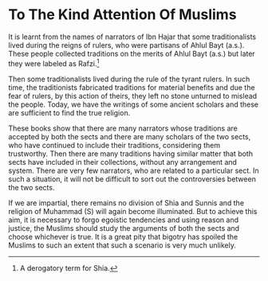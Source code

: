 To The Kind Attention Of Muslims
================================

It is learnt from the names of narrators of Ibn Hajar that some
traditionalists lived during the reigns of rulers, who were partisans of
Ahlul Bayt (a.s.). These people collected traditions on the merits of
Ahlul Bayt (a.s.) but later they were labeled as Rafzi.[^1]

Then some traditionalists lived during the rule of the tyrant rulers. In
such time, the traditionists fabricated traditions for material benefits
and due the fear of rulers, by this action of theirs, they left no stone
unturned to mislead the people. Today, we have the writings of some
ancient scholars and these are sufficient to find the true religion.

These books show that there are many narrators whose traditions are
accepted by both the sects and there are many scholars of the two sects,
who have continued to include their traditions, considering them
trustworthy. Then there are many traditions having similar matter that
both sects have included in their collections, without any arrangement
and system. There are very few narrators, who are related to a
particular sect. In such a situation, it will not be difficult to sort
out the controversies between the two sects.

If we are impartial, there remains no division of Shia and Sunnis and
the religion of Muhammad (S) will again become illuminated. But to
achieve this aim, it is necessary to forgo egoistic tendencies and using
reason and justice, the Muslims should study the arguments of both the
sects and choose whichever is true. It is a great pity that bigotry has
spoiled the Muslims to such an extent that such a scenario is very much
unlikely.

[^1]: A derogatory term for Shia.


